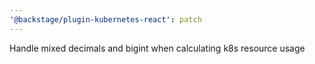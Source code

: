 ```yaml
---
'@backstage/plugin-kubernetes-react': patch
---
```


Handle mixed decimals and bigint when calculating k8s resource usage
